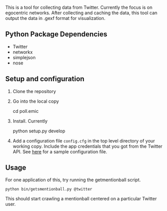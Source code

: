 This is a tool for collecting data from Twitter.  Currently the focus is on egocentric networks.  After collecting and caching the data, this tool can output the data in .gexf format for visualization.

## Python Package Dependencies

* Twitter
* networkx
* simplejson
* nose

## Setup and configuration

1. Clone the repository
2. Go into the local copy

    cd poll.emic

3. Install. Currently 

    python setup.py develop

4. Add a configuration file `config.cfg` in the top level directory of your working copy.  Include the app credentials that you got from the Twitter API.  See [here](https://github.com/sbenthall/poll.emic/wiki/Sample-Configuration-File) for a sample configuration file.


## Usage

For one application of this, try running the getmentionball script.

    python bin/getsmentionball.py @twitter

This should start crawling a mentionball centered on a particular Twitter user.

